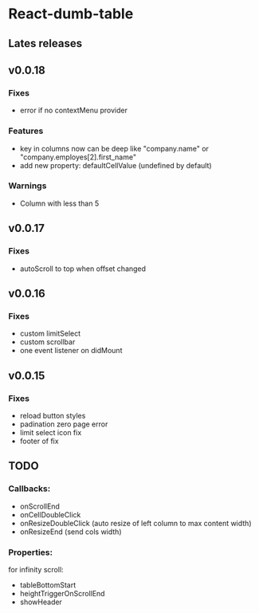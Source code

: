 # React-dumb-table


## Lates releases


## v0.0.18

### Fixes

- error if no contextMenu provider

### Features

- key in columns now can be deep like "company.name" or "company.employes[2].first_name"
- add new property: defaultCellValue (undefined by default)

### Warnings

- Column with less than 5


## v0.0.17

### Fixes

- autoScroll to top when offset changed


## v0.0.16

### Fixes

- custom limitSelect
- custom scrollbar
- one event listener on didMount


## v0.0.15

### Fixes

- reload button styles
- padination zero page error
- limit select icon fix
- footer of fix






## TODO

### Callbacks:

- onScrollEnd
- onCellDoubleClick
- onResizeDoubleClick (auto resize of left column to max content width)
- onResizeEnd (send cols width)


### Properties:

for infinity scroll:
- tableBottomStart
- heightTriggerOnScrollEnd
- showHeader





